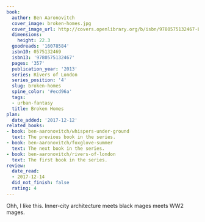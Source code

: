 ```yaml
---
book:
  author: Ben Aaronovitch
  cover_image: broken-homes.jpg
  cover_image_url: http://covers.openlibrary.org/b/isbn/9780575132467-L.jpg
  dimensions:
    height: 22.3
  goodreads: '16078584'
  isbn10: 0575132469
  isbn13: '9780575132467'
  pages: '357'
  publication_year: '2013'
  series: Rivers of London
  series_position: '4'
  slug: broken-homes
  spine_color: '#ecd96a'
  tags:
  - urban-fantasy
  title: Broken Homes
plan:
  date_added: '2017-12-12'
related_books:
- book: ben-aaronovitch/whispers-under-ground
  text: The previous book in the series.
- book: ben-aaronovitch/foxglove-summer
  text: The next book in the series.
- book: ben-aaronovitch/rivers-of-london
  text: The first book in the series.
review:
  date_read:
  - 2017-12-14
  did_not_finish: false
  rating: 4
---
```


Ohh, I like this. Inner-city architecture meets black mages meets WW2 mages.
